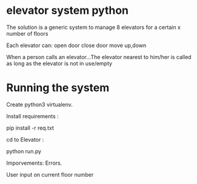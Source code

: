 # elevator system python
The solution is a generic system to manage 8 elevators for a certain x number of floors

Each elevator can:
open door
close door
move up,down

When a person calls an elevator...The elevator nearest to him/her is called as long as the elevator is not in use/empty

# Running the system
Create python3 virtualenv.

Install requirements :

pip install -r req.txt

cd to Elevator :


python run.py

Imporvements:
Errors.

User input on current floor number

